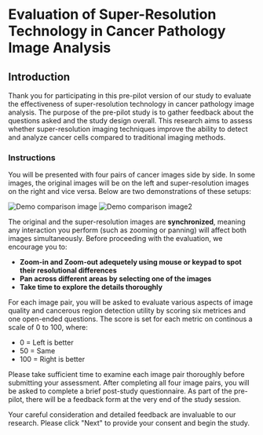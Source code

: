 # Evaluation of Super-Resolution Technology in Cancer Pathology Image Analysis

## Introduction

Thank you for participating in this pre-pilot version of our study to evaluate the effectiveness of super-resolution technology in cancer pathology image analysis. The purpose of the pre-pilot study is to gather feedback about the questions asked and the study design overall. This research aims to assess whether super-resolution imaging techniques improve the ability to detect and analyze cancer cells compared to traditional imaging methods.

### Instructions

You will be presented with four pairs of cancer images side by side. In some images, the original images will be on the left and super-resolution images on the right and vice versa. Below are two demonstrations of these setups:
<!-- - Left: Original image
- Right: Super-resolution version of the same image -->

![Demo comparison image](./assets/demo/demo1.jpeg)
![Demo comparison image2](./assets/demo/demo2.jpeg)

The original and the super-resolution images are **synchronized**, meaning any interaction you perform (such as zooming or panning) will affect both images simultaneously. Before proceeding with the evaluation, we encourage you to:

- **Zoom-in and Zoom-out adequetely using mouse or keypad to spot their resolutional differences**
- **Pan across different areas by selecting one of the images**
- **Take time to explore the details thoroughly**

For each image pair, you will be asked to evaluate various aspects of image quality and cancerous region detection utility by scoring six metrices and one open-ended questions. The score is set for each metric on continous a scale of 0 to 100, where:
- 0 = Left is better
- 50 = Same
- 100 = Right is better

Please take sufficient time to examine each image pair thoroughly before submitting your assessment. After completing all four image pairs, you will be asked to complete a brief post-study questionnaire. As part of the pre-pilot, there will be a feedback form at the very end of the study session.

Your careful consideration and detailed feedback are invaluable to our research. Please click "Next" to provide your consent and begin the study.
